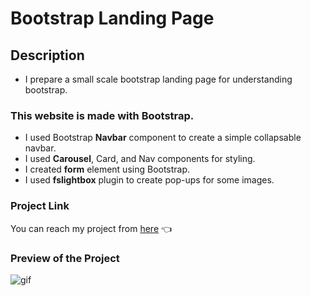 # Bootstrap Landing Page

## Description
- I prepare a small scale bootstrap landing page for understanding bootstrap.

### This website is made with <strong>Bootstrap</strong>.
- I used Bootstrap <strong>Navbar</strong> component to create a simple collapsable navbar.
- I used <strong>Carousel</strong>, Card, and Nav components for styling.
- I created <strong>form</strong> element using Bootstrap.
- I used <strong>fslightbox</strong> plugin to create pop-ups for some images.

### Project Link 
You can reach my project from [here](https://esadakman.github.io/html-bootstrap-landing-page/) 👈

### Preview of the Project
<img  src="./img/gif.gif" alt="gif" />
